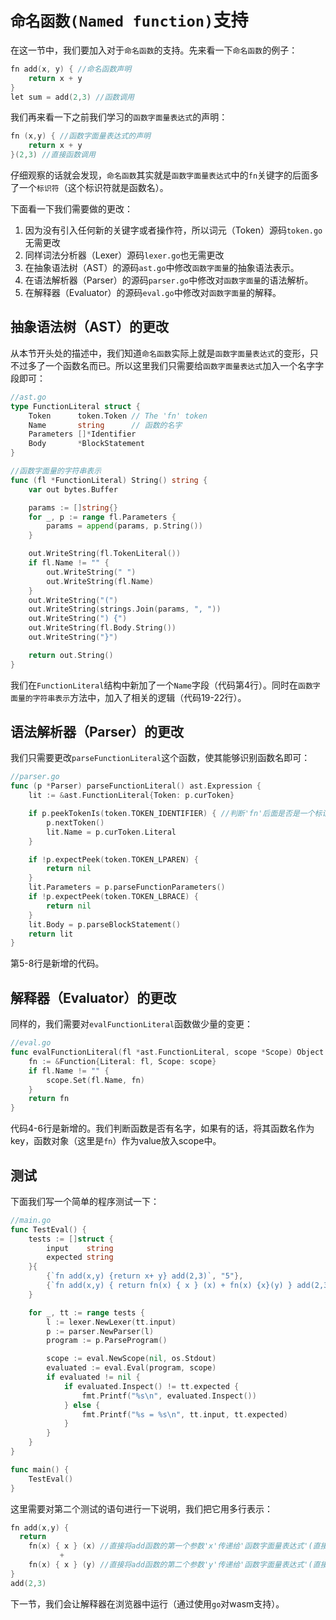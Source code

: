 # `命名函数(Named function)`支持

在这一节中，我们要加入对于`命名函数`的支持。先来看一下`命名函数`的例子：

```go
fn add(x, y) { //命名函数声明
    return x + y
}
let sum = add(2,3) //函数调用
```

我们再来看一下之前我们学习的`函数字面量表达式`的声明：

```go
fn (x,y) { //函数字面量表达式的声明
	return x + y
}(2,3) //直接函数调用
```

仔细观察的话就会发现，`命名函数`其实就是`函数字面量表达式`中的`fn`关键字的后面多了一个`标识符`（这个标识符就是函数名）。

下面看一下我们需要做的更改：

1. 因为没有引入任何新的关键字或者操作符，所以词元（Token）源码`token.go`无需更改
2. 同样词法分析器（Lexer）源码`lexer.go`也无需更改
3. 在抽象语法树（AST）的源码`ast.go`中修改`函数字面量`的抽象语法表示。
4. 在语法解析器（Parser）的源码`parser.go`中修改对`函数字面量`的语法解析。
5. 在解释器（Evaluator）的源码`eval.go`中修改对`函数字面量`的解释。



## 抽象语法树（AST）的更改

从本节开头处的描述中，我们知道`命名函数`实际上就是`函数字面量表达式`的变形，只不过多了一个函数名而已。所以这里我们只需要给`函数字面量表达式`加入一个名字字段即可：

```go
//ast.go
type FunctionLiteral struct {
	Token      token.Token // The 'fn' token
	Name       string      // 函数的名字
	Parameters []*Identifier
	Body       *BlockStatement
}

//函数字面量的字符串表示
func (fl *FunctionLiteral) String() string {
	var out bytes.Buffer

	params := []string{}
	for _, p := range fl.Parameters {
		params = append(params, p.String())
	}

	out.WriteString(fl.TokenLiteral())
	if fl.Name != "" {
		out.WriteString(" ")
		out.WriteString(fl.Name)
	}
	out.WriteString("(")
	out.WriteString(strings.Join(params, ", "))
	out.WriteString(") {")
	out.WriteString(fl.Body.String())
	out.WriteString("}")

	return out.String()
}
```

我们在`FunctionLiteral`结构中新加了一个`Name`字段（代码第4行）。同时在`函数字面量的字符串表示`方法中，加入了相关的逻辑（代码19-22行）。



## 语法解析器（Parser）的更改

我们只需要更改`parseFunctionLiteral`这个函数，使其能够识别函数名即可：

```go
//parser.go
func (p *Parser) parseFunctionLiteral() ast.Expression {
	lit := &ast.FunctionLiteral{Token: p.curToken}

	if p.peekTokenIs(token.TOKEN_IDENTIFIER) { //判断'fn'后面是否是一个标识符
		p.nextToken()
		lit.Name = p.curToken.Literal
	}

	if !p.expectPeek(token.TOKEN_LPAREN) {
		return nil
	}
	lit.Parameters = p.parseFunctionParameters()
	if !p.expectPeek(token.TOKEN_LBRACE) {
		return nil
	}
	lit.Body = p.parseBlockStatement()
	return lit
}
```

第5-8行是新增的代码。



## 解释器（Evaluator）的更改

同样的，我们需要对`evalFunctionLiteral`函数做少量的变更：

```go
//eval.go
func evalFunctionLiteral(fl *ast.FunctionLiteral, scope *Scope) Object {
	fn := &Function{Literal: fl, Scope: scope}
	if fl.Name != "" {
		scope.Set(fl.Name, fn)
	}
	return fn
}
```

代码4-6行是新增的。我们判断函数是否有名字，如果有的话，将其函数名作为key，函数对象（这里是`fn`）作为value放入scope中。



## 测试

下面我们写一个简单的程序测试一下：
```go
//main.go
func TestEval() {
	tests := []struct {
		input    string
		expected string
	}{
		{`fn add(x,y) {return x+ y} add(2,3)`, "5"},
		{`fn add(x,y) { return fn(x) { x } (x) + fn(x) {x}(y) } add(2,3)`, "5"},
	}

	for _, tt := range tests {
		l := lexer.NewLexer(tt.input)
		p := parser.NewParser(l)
		program := p.ParseProgram()

		scope := eval.NewScope(nil, os.Stdout)
		evaluated := eval.Eval(program, scope)
		if evaluated != nil {
			if evaluated.Inspect() != tt.expected {
				fmt.Printf("%s\n", evaluated.Inspect())
			} else {
				fmt.Printf("%s = %s\n", tt.input, tt.expected)
			}
		}
	}
}

func main() {
	TestEval()
}
```

这里需要对第二个测试的语句进行一下说明，我们把它用多行表示：

```go
fn add(x,y) {
  return 
    fn(x) { x } (x) //直接将add函数的第一个参数'x'传递给'函数字面量表达式'(直接执行)
           + 
    fn(x) { x } (y) //直接将add函数的第二个参数'y'传递给'函数字面量表达式'(直接执行)。 这里的'x'是形参，使用啥名字都可以
}
add(2,3)
```



下一节，我们会让解释器在浏览器中运行（通过使用`go`对wasm支持）。


